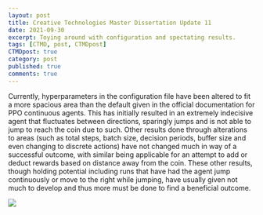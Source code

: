 ```yaml
---
layout: post
title: Creative Technologies Master Dissertation Update 11
date: 2021-09-30
excerpt: Toying around with configuration and spectating results.
tags: [CTMD, post, CTMDpost]
CTMDpost: true
category: post
published: true
comments: true
---
```

Currently, hyperparameters in the configuration file have been altered to fit a more spacious area than the default given in the official documentation for PPO continuous agents. This has initially resulted in an extremely indecisive agent that fluctuates between directions, sparingly jumps and is not able to jump to reach the coin due to such. Other results done through alterations to areas (such as total steps, batch size, decision periods, buffer size and even changing to discrete actions) have not changed much in way of a successful outcome, with similar being applicable for an attempt to add or deduct rewards based on distance away from the coin. These other results, though holding potential including runs that have had the agent jump continuously or move to the right while jumping, have usually given not much to develop and thus more must be done to find a beneficial outcome.


<a href="https://i.imgur.com/8BsRZOu.mp4"><img src="https://i.imgur.com/8BsRZOu.mp4"></a>
